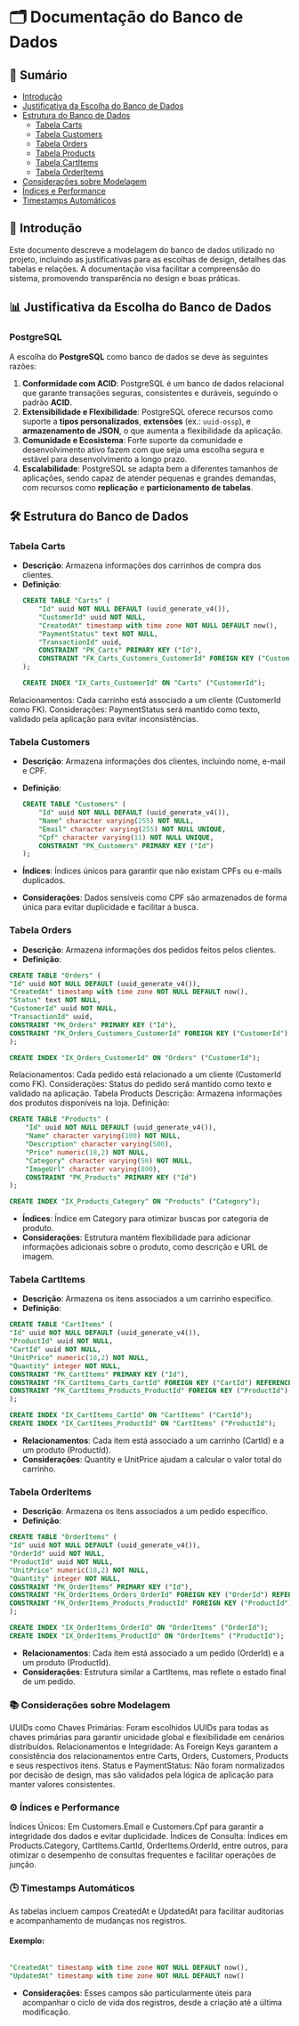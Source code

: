 # 🗂️ Documentação do Banco de Dados

## 📄 Sumário
- [Introdução](#introdução)
- [Justificativa da Escolha do Banco de Dados](#justificativa-da-escolha-do-banco-de-dados)
- [Estrutura do Banco de Dados](#estrutura-do-banco-de-dados)
    - [Tabela Carts](#tabela-carts)
    - [Tabela Customers](#tabela-customers)
    - [Tabela Orders](#tabela-orders)
    - [Tabela Products](#tabela-products)
    - [Tabela CartItems](#tabela-cartitems)
    - [Tabela OrderItems](#tabela-orderitems)
- [Considerações sobre Modelagem](#considerações-sobre-modelagem)
- [Índices e Performance](#índices-e-performance)
- [Timestamps Automáticos](#timestamps-automáticos)

## 📌 Introdução
Este documento descreve a modelagem do banco de dados utilizado no projeto, incluindo as justificativas para as escolhas de design, detalhes das tabelas e relações. A documentação visa facilitar a compreensão do sistema, promovendo transparência no design e boas práticas.

## 📊 Justificativa da Escolha do Banco de Dados

### **PostgreSQL**
A escolha do **PostgreSQL** como banco de dados se deve às seguintes razões:
1. **Conformidade com ACID**: PostgreSQL é um banco de dados relacional que garante transações seguras, consistentes e duráveis, seguindo o padrão **ACID**.
2. **Extensibilidade e Flexibilidade**: PostgreSQL oferece recursos como suporte a **tipos personalizados**, **extensões** (ex.: `uuid-ossp`), e **armazenamento de JSON**, o que aumenta a flexibilidade da aplicação.
3. **Comunidade e Ecosistema**: Forte suporte da comunidade e desenvolvimento ativo fazem com que seja uma escolha segura e estável para desenvolvimento a longo prazo.
4. **Escalabilidade**: PostgreSQL se adapta bem a diferentes tamanhos de aplicações, sendo capaz de atender pequenas e grandes demandas, com recursos como **replicação** e **particionamento de tabelas**.

## 🛠️ Estrutura do Banco de Dados

### **Tabela Carts**
- **Descrição**: Armazena informações dos carrinhos de compra dos clientes.
- **Definição**:
  ```sql
  CREATE TABLE "Carts" (
      "Id" uuid NOT NULL DEFAULT (uuid_generate_v4()),
      "CustomerId" uuid NOT NULL,
      "CreatedAt" timestamp with time zone NOT NULL DEFAULT now(),
      "PaymentStatus" text NOT NULL,
      "TransactionId" uuid,
      CONSTRAINT "PK_Carts" PRIMARY KEY ("Id"),
      CONSTRAINT "FK_Carts_Customers_CustomerId" FOREIGN KEY ("CustomerId") REFERENCES "Customers" ("Id") ON DELETE CASCADE
  );

  CREATE INDEX "IX_Carts_CustomerId" ON "Carts" ("CustomerId");
Relacionamentos: Cada carrinho está associado a um cliente (CustomerId como FK).
Considerações: PaymentStatus será mantido como texto, validado pela aplicação para evitar inconsistências.

### **Tabela Customers**
- **Descrição**: Armazena informações dos clientes, incluindo nome, e-mail e CPF.
- **Definição**:
  ```sql
  CREATE TABLE "Customers" (
      "Id" uuid NOT NULL DEFAULT (uuid_generate_v4()),
      "Name" character varying(255) NOT NULL,
      "Email" character varying(255) NOT NULL UNIQUE,
      "Cpf" character varying(11) NOT NULL UNIQUE,
      CONSTRAINT "PK_Customers" PRIMARY KEY ("Id")
  );
  ```

- **Índices**: Índices únicos para garantir que não existam CPFs ou e-mails duplicados.
- **Considerações**: Dados sensíveis como CPF são armazenados de forma única para evitar duplicidade e facilitar a busca.

### **Tabela Orders**
- **Descrição**: Armazena informações dos pedidos feitos pelos clientes.
- **Definição**:

```sql
CREATE TABLE "Orders" (
"Id" uuid NOT NULL DEFAULT (uuid_generate_v4()),
"CreatedAt" timestamp with time zone NOT NULL DEFAULT now(),
"Status" text NOT NULL,
"CustomerId" uuid NOT NULL,
"TransactionId" uuid,
CONSTRAINT "PK_Orders" PRIMARY KEY ("Id"),
CONSTRAINT "FK_Orders_Customers_CustomerId" FOREIGN KEY ("CustomerId") REFERENCES "Customers" ("Id") ON DELETE CASCADE
);

CREATE INDEX "IX_Orders_CustomerId" ON "Orders" ("CustomerId");
```

Relacionamentos: Cada pedido está relacionado a um cliente (CustomerId como FK).
Considerações: Status do pedido será mantido como texto e validado na aplicação.
Tabela Products
Descrição: Armazena informações dos produtos disponíveis na loja.
Definição:

```sql
CREATE TABLE "Products" (
    "Id" uuid NOT NULL DEFAULT (uuid_generate_v4()),
    "Name" character varying(100) NOT NULL,
    "Description" character varying(500),
    "Price" numeric(18,2) NOT NULL,
    "Category" character varying(50) NOT NULL,
    "ImageUrl" character varying(800),
    CONSTRAINT "PK_Products" PRIMARY KEY ("Id")
);

CREATE INDEX "IX_Products_Category" ON "Products" ("Category");
```

- **Índices**: Índice em Category para otimizar buscas por categoria de produto.
- **Considerações**: Estrutura mantém flexibilidade para adicionar informações adicionais sobre o produto, como descrição e URL de imagem.

### **Tabela CartItems**
- **Descrição**: Armazena os itens associados a um carrinho específico.
- **Definição**:

```sql
CREATE TABLE "CartItems" (
"Id" uuid NOT NULL DEFAULT (uuid_generate_v4()),
"ProductId" uuid NOT NULL,
"CartId" uuid NOT NULL,
"UnitPrice" numeric(18,2) NOT NULL,
"Quantity" integer NOT NULL,
CONSTRAINT "PK_CartItems" PRIMARY KEY ("Id"),
CONSTRAINT "FK_CartItems_Carts_CartId" FOREIGN KEY ("CartId") REFERENCES "Carts" ("Id") ON DELETE CASCADE,
CONSTRAINT "FK_CartItems_Products_ProductId" FOREIGN KEY ("ProductId") REFERENCES "Products" ("Id")
);

CREATE INDEX "IX_CartItems_CartId" ON "CartItems" ("CartId");
CREATE INDEX "IX_CartItems_ProductId" ON "CartItems" ("ProductId");
```

- **Relacionamentos**: Cada item está associado a um carrinho (CartId) e a um produto (ProductId).
- **Considerações**: Quantity e UnitPrice ajudam a calcular o valor total do carrinho.

### **Tabela OrderItems**
- **Descrição**: Armazena os itens associados a um pedido específico.
- **Definição**:
```sql
CREATE TABLE "OrderItems" (
"Id" uuid NOT NULL DEFAULT (uuid_generate_v4()),
"OrderId" uuid NOT NULL,
"ProductId" uuid NOT NULL,
"UnitPrice" numeric(18,2) NOT NULL,
"Quantity" integer NOT NULL,
CONSTRAINT "PK_OrderItems" PRIMARY KEY ("Id"),
CONSTRAINT "FK_OrderItems_Orders_OrderId" FOREIGN KEY ("OrderId") REFERENCES "Orders" ("Id") ON DELETE CASCADE,
CONSTRAINT "FK_OrderItems_Products_ProductId" FOREIGN KEY ("ProductId") REFERENCES "Products" ("Id")
);

CREATE INDEX "IX_OrderItems_OrderId" ON "OrderItems" ("OrderId");
CREATE INDEX "IX_OrderItems_ProductId" ON "OrderItems" ("ProductId");
``` 
- **Relacionamentos**: Cada item está associado a um pedido (OrderId) e a um produto (ProductId).
- **Considerações**: Estrutura similar a CartItems, mas reflete o estado final de um pedido.

### 📚 Considerações sobre Modelagem

UUIDs como Chaves Primárias: Foram escolhidos UUIDs para todas as chaves primárias para garantir unicidade global e flexibilidade em cenários distribuídos.
Relacionamentos e Integridade: As Foreign Keys garantem a consistência dos relacionamentos entre Carts, Orders, Customers, Products e seus respectivos itens.
Status e PaymentStatus: Não foram normalizados por decisão de design, mas são validados pela lógica de aplicação para manter valores consistentes.

### ⚙️ Índices e Performance

Índices Únicos: Em Customers.Email e Customers.Cpf para garantir a integridade dos dados e evitar duplicidade.
Índices de Consulta: Índices em Products.Category, CartItems.CartId, OrderItems.OrderId, entre outros, para otimizar o desempenho de consultas frequentes e facilitar operações de junção.
### 🕒 Timestamps Automáticos

As tabelas incluem campos CreatedAt e UpdatedAt para facilitar auditorias e acompanhamento de mudanças nos registros.

#### Exemplo:
```sql

"CreatedAt" timestamp with time zone NOT NULL DEFAULT now(),
"UpdatedAt" timestamp with time zone NOT NULL DEFAULT now()
```
- **Considerações**: Esses campos são particularmente úteis para acompanhar o ciclo de vida dos registros, desde a criação até a última modificação.